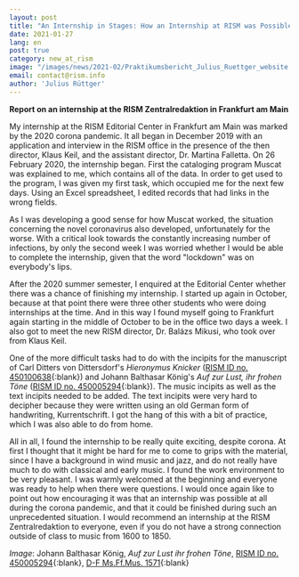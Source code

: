 ```yaml
---
layout: post
title: "An Internship in Stages: How an Internship at RISM was Possible, Despite the Corona Pandemic"
date: 2021-01-27
lang: en
post: true
category: new_at_rism
image: "/images/news/2021-02/Praktikumsbericht_Julius_Ruettger_website.JPG"
email: contact@rism.info
author: 'Julius Rüttger'
---
```


**Report on an internship at the RISM Zentralredaktion in Frankfurt am Main**

My internship at the RISM Editorial Center in Frankfurt am Main was marked by the 2020 corona pandemic. It all began in December 2019 with an application and interview in the RISM office in the presence of the then director, Klaus Keil, and the assistant director, Dr. Martina Falletta. On 26 February 2020, the internship began. First the cataloging program Muscat was explained to me, which contains all of the data. In order to get used to the program, I was given my first task, which occupied me for the next few days. Using an Excel spreadsheet, I edited records that had links in the wrong fields.  
 
As I was developing a good sense for how Muscat worked, the situation concerning the novel coronavirus also developed, unfortunately for the worse. With a critical look towards the constantly increasing number of infections, by only the second week I was worried whether I would be able to complete the internship, given that the word "lockdown" was on everybody's lips.

After the 2020 summer semester, I enquired at the Editorial Center whether there was a chance of finishing my internship. I started up again in October, because at that point there were three other students who were doing internships at the time. And in this way I found myself going to Frankfurt again starting in the middle of October to be in the office two days a week. I also got to meet the new RISM director, Dr. Balázs Mikusi, who took over from  Klaus Keil.

One of the more difficult tasks had to do with the incipits for the manuscript of Carl Ditters von Dittersdorf's _Hieronymus Knicker_ ([RISM ID no. 450100638](https://opac.rism.info/search?id=450100638&View=rism){:blank}) and Johann Balthasar König's _Auf zur Lust, ihr frohen Töne_ ([RISM ID no. 450005294](https://opac.rism.info/search?id=450005294&View=rism){:blank}). The music incipits as well as the text incipits needed to be added. The text incipits were very hard to decipher because they were written using an old German form of handwriting, Kurrentschrift. I got the hang of this with a bit of practice, which I was also able to do from home. 

All in all, I found the internship to be really quite exciting, despite corona. At first I thought that it might be hard for me to come to grips with the material, since I have a background in wind music and jazz, and do not really have much to do with classical and early music. I found the work environment to be very pleasant. I was warmly welcomed at the beginning and everyone was ready to help when there were questions. I would once again like to point out how encouraging it was that an internship was possible at all during the corona pandemic, and that it could be finished during such an unprecedented situation. I would recommend an internship at the RISM Zentralredaktion to everyone, even if you do not have a strong connection outside of class to music from 1600 to 1850.    

_Image_: Johann Balthasar König, _Auf zur Lust ihr frohen Töne_, [RISM ID no. 450005294](https://opac.rism.info/search?id=450005294&View=rism){:blank}, [D-F Ms.Ff.Mus. 1571](http://nbn-resolving.de/urn:nbn:de:hebis:30:2-348679){:blank}


